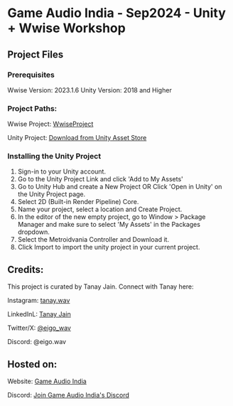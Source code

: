 # Game Audio India - Sep2024 - Unity + Wwise Workshop

## Project Files

### Prerequisites
Wwise Version: 2023.1.6
Unity Version: 2018 and Higher

### Project Paths:
Wwise Project: [WwiseProject](WwiseProject)

Unity Project: [Download from Unity Asset Store](https://assetstore.unity.com/packages/2d/characters/metroidvania-controller-166731)

### Installing the Unity Project

1. Sign-in to your Unity account.
2. Go to the Unity Project Link and click 'Add to My Assets'
3. Go to Unity Hub and create a New Project OR Click 'Open in Unity' on the Unity Project page.
4. Select 2D (Built-in Render Pipeline) Core.
5. Name your project, select a location and Create Project.
6. In the editor of the new empty project, go to Window > Package Manager and make sure to select 'My Assets' in the Packages dropdown.
7. Select the Metroidvania Controller and Download it.
8. Click Import to import the unity project in your current project.

## Credits:

This project is curated by Tanay Jain. Connect with Tanay here:

Instagram: [tanay.wav](https://www.instagram.com/tanay.wav/)

LinkedInL: [Tanay Jain](https://www.linkedin.com/in/tanay-jain-185438259/)

Twitter/X: [@eigo_wav](https://x.com/eigo_wav)

Discord: @eigo.wav

## Hosted on:
Website: [Game Audio India](https://gameaudio.in)

Discord: [Join Game Audio India's Discord](https://discord.gameaudio.in)
